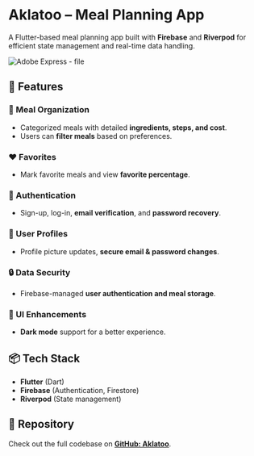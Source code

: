 # Aklatoo – Meal Planning App

A Flutter-based meal planning app built with **Firebase** and **Riverpod** for efficient state management and real-time data handling.

![Adobe Express - file](https://github.com/user-attachments/assets/ca67a4f6-0bb1-460c-9f85-7f040b1e0b85)

## 🚀 Features

### 🥘 Meal Organization  
- Categorized meals with detailed **ingredients, steps, and cost**.  
- Users can **filter meals** based on preferences.  

### ❤️ Favorites  
- Mark favorite meals and view **favorite percentage**.  

### 🔐 Authentication  
- Sign-up, log-in, **email verification**, and **password recovery**.  

### 👤 User Profiles  
- Profile picture updates, **secure email & password changes**.  

### 🔒 Data Security  
- Firebase-managed **user authentication and meal storage**.  

### 🌙 UI Enhancements  
- **Dark mode** support for a better experience.  

## 📦 Tech Stack  
- **Flutter** (Dart)  
- **Firebase** (Authentication, Firestore)  
- **Riverpod** (State management)  

## 📂 Repository  
Check out the full codebase on **[GitHub: Aklatoo](https://github.com/your-repo-link)**.
